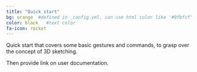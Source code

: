 ```yaml
---
title: "Quick start"
bg: orange  #defined in _config.yml, can use html color like '#0fbfcf'
color: black   #text color
fa-icon: rocket
---
```


Quick start that covers some basic gestures and commands, to grasp over the concept of 3D sketching.

Then provide link on user documentation.